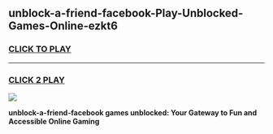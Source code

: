 
## unblock-a-friend-facebook-Play-Unblocked-Games-Online-ezkt6
<h3>
<a href="https://premium76.site?title=unblock-a-friend-facebook&ref=25A">CLICK TO PLAY</a></h3>
<hr>

<h3>
<a href="https://premium76.site?title=unblock-a-friend-facebook&ref=25A">CLICK 2 PLAY</a>
  
</h3>

<a href="https://premium76.site?title=unblock-a-friend-facebook&ref=25A"><img src="https://clearcache.store/games.png"></a>


**unblock-a-friend-facebook games unblocked: Your Gateway to Fun and Accessible Online Gaming**
